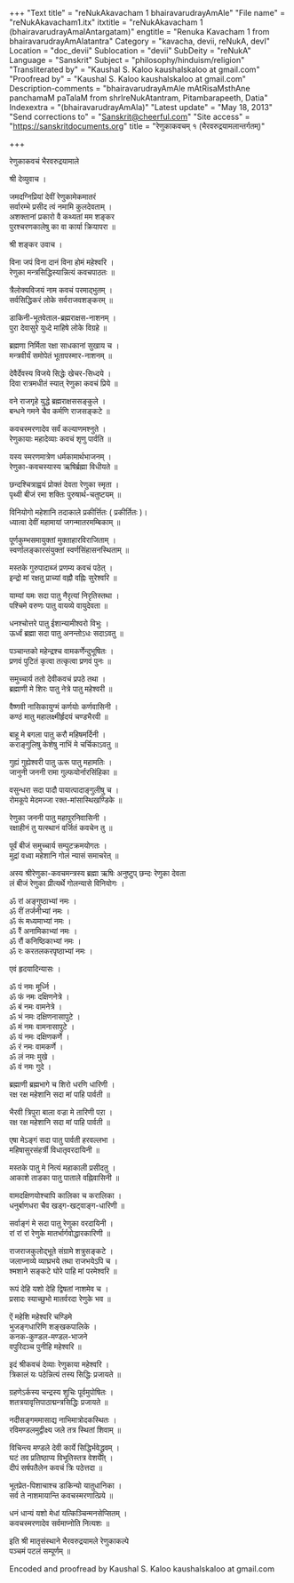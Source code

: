 +++
"Text title" = "reNukAkavacham 1 bhairavarudrayAmAle"
"File name" = "reNukAkavacham1.itx"
itxtitle = "reNukAkavacham 1 (bhairavarudrayAmalAntargatam)"
engtitle = "Renuka Kavacham 1 from bhairavarudrayAmAlatantra"
Category = "kavacha, devii, reNukA, devI"
Location = "doc_devii"
Sublocation = "devii"
SubDeity = "reNukA"
Language = "Sanskrit"
Subject = "philosophy/hinduism/religion"
"Transliterated by" = "Kaushal S. Kaloo kaushalskaloo at gmail.com"
"Proofread by" = "Kaushal S. Kaloo kaushalskaloo at gmail.com"
Description-comments = "bhairavarudrayAmAle mAtRisaMsthAne panchamaM paTalaM from shrIreNukAtantram, Pitambarapeeth, Datia"
Indexextra = "(bhairavarudrayAmAla)"
"Latest update" = "May 18, 2013"
"Send corrections to" = "Sanskrit@cheerful.com"
"Site access" = "https://sanskritdocuments.org"
title = "रेणुकाकवचम् १ (भैरवरुद्रयामलान्तर्गतम्)"

+++
  
 रेणुकाकवचं भैरवरुद्रयामाले   
  
श्री देव्युवाच ।  
  
जमदग्निप्रियां देवीं रेणुकामेकमातरं  
सर्वारम्भे प्रसीद त्वं नमामि कुलदेवताम् ।  
अशक्तानां प्रकारो वै कथ्यतां मम शङ्कर   
पुरश्चरणकालेषु का वा कार्या क्रियापरा ॥  
  
श्री शङ्कर उवाच ।  
  
विना जपं विना दानं विना होमं महेश्वरि ।  
रेणुका मन्त्रसिद्धिस्यान्नित्यं कवचपाठतः ॥  
  
त्रैलोक्यविजयं नाम कवचं परमाद्भुतम् ।  
सर्वसिद्धिकरं लोके सर्वराजवशङ्करम् ॥  
  
डाकिनी-भूतवेताल-ब्रह्मराक्षस-नाशनम् ।  
पुरा देवासुरे युध्दे माहिषे लोके विग्रहे ॥  
  
ब्रह्मणा निर्मिता रक्षा साधकानां सुखाय च ।  
मन्त्रवीर्यं समोपेतं भूतापस्मार-नाशनम् ॥  
  
देवैर्देवस्य विजये सिद्धेः खेचर-सिध्दये ।  
दिवा रात्रमधीतं स्यात् रेणुका कवचं प्रिये ॥  
  
वने राजगृहे युद्धे ब्रह्मराक्षससङ्कुले ।  
बन्धने गमने चैव कर्मणि राजसङ्कटे ॥  
  
कवचस्मरणादेव सर्वं कल्याणमश्नुते ।  
रेणुकायाः महादेव्याः कवचं शृणु पार्वति ॥  
  
यस्य स्मरणमात्रेण धर्मकामार्थभाजनम् ।  
रेणुका-कवचस्यास्य ऋषिर्ब्रह्मा विधीयते ॥  
  
छन्दश्चित्राह्वयं प्रोक्तं देवता रेणुका स्मृता ।  
पृथ्वी बीजं रमा शक्तिः पुरुषार्थ-चतुष्टयम् ॥  
  
विनियोगो महेशानि तदाकाले प्रकीर्त्तितः ( प्रकीर्तितः )।  
ध्यात्वा देवीं महामायां जगन्मातरमम्बिकाम् ॥  
  
पूर्णकुम्भसमायुक्तां मुक्ताहारविराजिताम् ।  
स्वर्णालङ्कारसंयुक्तां स्वर्णसिंहासनस्थिताम् ॥  
  
मस्तके गुरुपादाब्जं प्रणम्य कवचं पठेत् ।  
इन्द्रो मां रक्षतु प्राच्यां वह्नौ वह्निः सुरेश्वरि ॥  
  
याम्यां यमः सदा पातु नैरृत्यां निरृतिस्तथा ।  
पश्चिमे वरुणः पातु वायव्ये वायुदेवता ॥  
  
धनश्चोत्तरे पातु ईशान्यामीश्वरो विभुः ।  
ऊर्ध्वं ब्रह्मा सदा पातु अनन्तोऽधः सदाऽवतु ॥  
  
पञ्चान्तको महेन्द्रश्च वामकर्णेन्दुभूषितः ।  
प्रणवं पुटितं कृत्वा तत्कृत्वा प्रणवं पुनः ॥  
  
समुच्चार्य ततो देवीकवचं प्रपठे तथा ।  
ब्रह्माणी मे शिरः पातु नेत्रे पातु महेश्वरी ॥  
  
वैष्णवी नासिकायुग्मं कर्णयोः कर्णवासिनी ।  
कण्ठं मातु महालक्ष्मीर्हृदयं चण्डभैरवी ॥  
  
बाहू मे बगला पातु करौ महिषमर्दिनी ।  
कराङ्गुलिषु केशेषु नाभिं मे चर्चिकाऽवतु ॥  
  
गुह्यं गुह्येश्वरी पातु ऊरू पातु महामतिः ।  
जानुनी जननी रामा गुल्फयोर्नारसिंहिका ॥  
  
वसुन्धरा सदा पादौ पायात्पादाङ्गुलीषु च ।  
रोमकूपे मेदमज्जा रक्त-मांसास्थिखण्डिके ॥  
  
रेणुका जननी पातु महापुरनिवासिनी  ।  
रक्षाहीनं तु यत्स्थानं वर्जितं कवचेन तु ॥  
  
पूर्वं बीजं समुच्चार्य सम्पुटक्रमयोगतः ।  
मुद्रां वध्वा महेशानि गोलं न्यासं समाचरेत् ॥  
  
अस्य श्रीरेणुका-कवचमन्त्रस्य ब्रह्मा ऋषिः अनुष्टुप् छन्दः रेणुका देवता  
लं बीजं रेणुका प्रीत्यर्थे गोलन्यासे विनियोगः ।  
  
ॐ रां अङ्गुष्ठाभ्यां नमः ।  
ॐ रीं तर्जनीभ्यां नमः ।  
ॐ रूं मध्यमाभ्यां नमः ।  
ॐ रैं अनामिकाभ्यां नमः ।  
ॐ रौं कनिष्ठिकाभ्यां नमः ।  
ॐ रः करतलकरपृष्ठाभ्यां नमः ।  
  
एवं हृदयादिन्यासः ।  
  
ॐ पं नमः मूर्ध्नि ।  
ॐ फं नमः दक्षिणनेत्रे ।  
ॐ बं नमः वामनेत्रे ।  
ॐ भं नमः दक्षिणनासापुटे ।  
ॐ मं नमः वामनासापुटे ।  
ॐ यं नमः दक्षिणकर्णे ।  
ॐ रं नमः वामकर्णे ।  
ॐ लं नमः मुखे ।  
ॐ वं नमः गुदे ।  
  
ब्रह्माणी ब्रह्मभागे च शिरो धरणि धारिणी ।  
रक्ष रक्ष महेशानि सदा मां पाहि पार्वती ॥  
  
भैरवी त्रिपुरा बाला वज्रा मे तारिणी पऱा ।  
रक्ष रक्ष महेशानि सदा मां पाहि पार्वती ॥  
  
एषा मेऽङ्गं सदा पातु पार्वती हरवल्लभा ।  
महिषासुरसंहर्त्री विधातृवरदायिनी ॥  
  
मस्तके पातु मे नित्यं महाकाली प्रसीदतु ।  
आकाशे ताडका पातु पाताले वह्निवासिनी ॥  
  
वामदक्षिणयोश्चापि कालिका च करालिका ।  
धनुर्बाणधरा चैव खड्ग-खट्वाङ्ग-धारिणी ॥  
  
सर्वाङ्गं मे सदा पातु रेणुका वरदायिनी ।  
रां रां रां रेणुके मातर्भार्गवोद्धारकारिणी ॥  
  
राजराजकुलोद्भूते संग्रामे शत्रुसङ्कटे ।  
जलाप्नाव्ये व्याघ्रभये तथा राजभयेऽपि च ।  
श्मशाने सङ्कटे घोरे पाहि मां परमेश्वरि ॥  
  
रूपं देहि यशो देहि द्विषतां नाशमेव च ।  
प्रसादः स्याच्छुभो मातर्वरदा रेणुके भव ॥  
  
ऐं महेशि महेश्वरि चण्डिमे  
       भुजङ्गधारिणि शङ्खकपालिके ।  
कनक-कुण्डल-मण्डल-भाजने   
       वपुरिदञ्च पुनीहि महेश्वरि ॥  
  
इदं श्रीकवचं देव्याः रेणुकाया महेश्वरि ।  
त्रिकालं यः पठेन्नित्यं तस्य सिद्धिः प्रजायते ॥  
  
ग्रहणेऽर्कस्य चन्द्रस्य शुचिः पूर्वमुपोषितः ।  
शतत्रयावृत्तिपाठाद्मन्त्रसिद्धिः प्रजायते ॥  
  
नदीसङ्गममासाद्य नाभिमात्रोदकस्थितः ।  
रविमण्डलमुद्वीक्ष्य जले तत्र स्थितां शिवाम् ॥  
  
विचिन्त्य मण्डले देवी कार्ये सिद्धिर्भवेद्ध्रुवम् ।  
घटं तव प्रतिष्ठाप्य विभूतिस्तत्र वेशयेत् ।  
दीपं सर्षपतैलेन कवचं त्रिः पठेत्तदा ॥  
  
भूतप्रेत-पिशाचाश्च डाकिन्यो यातुधानिका ।  
सर्व ते नाशमायान्ति कवचस्मरणात्प्रिये ॥  
  
धनं धान्यं यशो मेधां यत्किञ्चिन्मनसेप्सितम् ।  
कवचस्मरणादेव सर्वमाप्नोति नित्यशः ॥  
  
इति श्री मातृसंस्थाने भैरवरुद्रयामले रेणुकाकल्पे  
पञ्चमं पटलं सम्पूर्णम् ॥  
  
  
Encoded and proofread by Kaushal S. Kaloo  kaushalskaloo at gmail.com  
  
